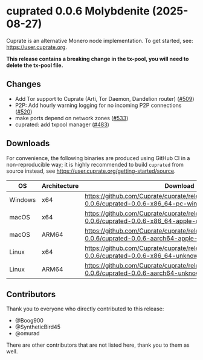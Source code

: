 # cuprated 0.0.6 Molybdenite (2025-08-27)
Cuprate is an alternative Monero node implementation. To get started, see: <https://user.cuprate.org>.

**This release contains a breaking change in the tx-pool, you will need to delete the tx-pool file.**

## Changes
- Add Tor support to Cuprate (Arti, Tor Daemon, Dandelion router) ([#509](https://github.com/Cuprate/cuprate/pull/509))
- P2P: Add hourly warning logging for no incoming P2P connections ([#520](https://github.com/Cuprate/cuprate/pull/520))
- make ports depend on network zones ([#533](https://github.com/Cuprate/cuprate/pull/533))
- cuprated: add txpool manager ([#483](https://github.com/Cuprate/cuprate/pull/483))

## Downloads
For convenience, the following binaries are produced using GitHub CI in a non-reproducible way; it is highly recommended to build `cuprated` from source instead, see <https://user.cuprate.org/getting-started/source>.

| OS      | Architecture | Download |
|---------|--------------|----------|
| Windows | x64          | <https://github.com/Cuprate/cuprate/releases/download/cuprated-0.0.6/cuprated-0.0.6-x86_64-pc-windows-msvc.zip>
| macOS   | x64          | <https://github.com/Cuprate/cuprate/releases/download/cuprated-0.0.6/cuprated-0.0.6-x86_64-apple-darwin.tar.gz>
| macOS   | ARM64        | <https://github.com/Cuprate/cuprate/releases/download/cuprated-0.0.6/cuprated-0.0.6-aarch64-apple-darwin.tar.gz>
| Linux   | x64          | <https://github.com/Cuprate/cuprate/releases/download/cuprated-0.0.6/cuprated-0.0.6-x86_64-unknown-linux.tar.gz>
| Linux   | ARM64        | <https://github.com/Cuprate/cuprate/releases/download/cuprated-0.0.6/cuprated-0.0.6-aarch64-unknown-linux.tar.gz>

## Contributors
Thank you to everyone who directly contributed to this release:

- @Boog900
- @SyntheticBird45
- @omurad

There are other contributors that are not listed here, thank you to them as well.
